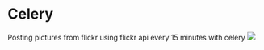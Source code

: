 # Celery
Posting pictures from flickr using flickr api every 15 minutes with celery
<img src='task.png' />
